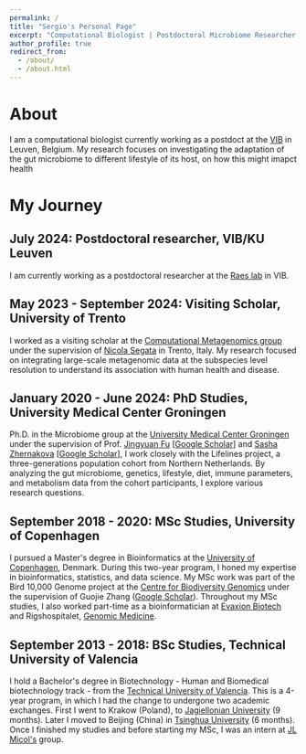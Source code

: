 ```yaml
---
permalink: /
title: "Sergio's Personal Page"
excerpt: "Computational Biologist | Postdoctoral Microbiome Researcher | PhD Systems Medicine"
author_profile: true
redirect_from: 
  - /about/
  - /about.html
---
```


# About

I am a computational biologist currently working as a postdoct at the [VIB](https://cfm.sites.vib.be/en) in Leuven, Belgium. My research focuses on investigating the adaptation of the gut microbiome to different lifestyle of its host, on how this might imapct health

# My Journey

## July 2024: Postdoctoral researcher, VIB/KU Leuven
I am currently working as a postdoctoral researcher at the [Raes lab](https://raeslab.sites.vib.be/en) in VIB. 


## May 2023 - September 2024: Visiting Scholar, University of Trento

I worked as a visiting scholar at the [Computational Metagenomics group](http://segatalab.cibio.unitn.it/) under the supervision of [Nicola Segata](https://scholar.google.com/citations?user=ZXjO-Q4AAAAJ) in Trento, Italy. My research focused on integrating large-scale metagenomic data at the subspecies level resolution to understand its association with human health and disease.

## January 2020 - June 2024: PhD Studies, University Medical Center Groningen

Ph.D. in the Microbiome group at the [University Medical Center Groningen](https://www.umcg.nl) under the supervision of Prof. [Jingyuan Fu](https://www.rug.nl/research/genetics/staff/jingyuan-fu) [[Google Scholar](https://scholar.google.nl/citations?user=7OHBkYMAAAAJ&hl=en)] and [Sasha Zhernakova](https://www.rug.nl/research/genetics/staff/alexandra-(sasha)-zhernakova) [[Google Scholar](https://scholar.google.com/citations?user=lrt2jA8AAAAJ&hl=en)], I work closely with the Lifelines project, a three-generations population cohort from Northern Netherlands. By analyzing the gut microbiome, genetics, lifestyle, diet, immune parameters, and metabolism data from the cohort participants, I explore various research questions.

## September 2018 - 2020: MSc Studies, University of Copenhagen

I pursued a Master's degree in Bioinformatics at the [University of Copenhagen](https://www.ku.dk/english/), Denmark. During this two-year program, I honed my expertise in bioinformatics, statistics, and data science. My MSc work was part of the Bird 10,000 Genome project at the [Centre for Biodiversity Genomics](http://zhanggjlab.org) under the supervision of Guojie Zhang ([Google Scholar](https://scholar.google.com/citations?user=hcIDquMAAAAJ&hl=en)). Throughout my MSc studies, I also worked part-time as a bioinformatician at [Evaxion Biotech](https://www.evaxion-biotech.com) and Rigshospitalet, [Genomic Medicine](https://www.rigshospitalet.dk/afdelinger-og-klinikker/diagnostisk/genomisk-medicin/Sider/default.aspx).

## September 2013 - 2018: BSc Studies, Technical University of Valencia

I hold a Bachelor's degree in Biotechnology - Human and Biomedical biotechnology track - from the [Technical University of Valencia](http://www.upv.es).  This is a 4-year program, in which I had the change to undergone two academic exchanges. First I went to Krakow (Poland), to [Jagiellonian University](https://en.uj.edu.pl/en_GB/start) (9 months). Later I moved to Beijing (China) in [Tsinghua University](https://www.tsinghua.edu.cn/en/) (6 months).
Once I finished my studies and before starting my MSc, I was an intern at  [JL Micol's](https://genetics.edu.umh.es) group. 
